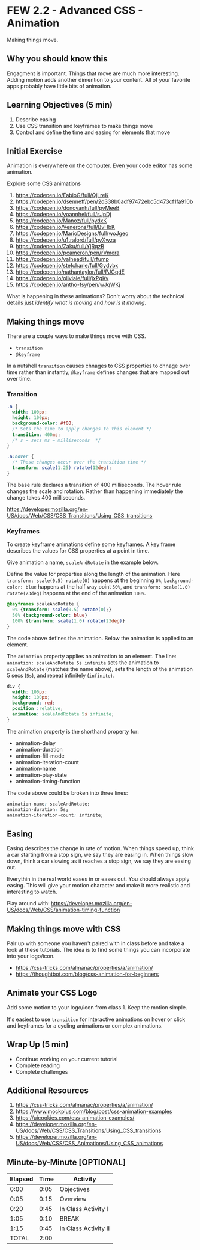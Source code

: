 # FEW 2.2 - Advanced CSS - Animation

Making things move.

## Why you should know this

Engagment is important. Things that move are much more interesting. Adding motion adds another dimention to your content. All of your favorite apps probably have little bits of animation. 

## Learning Objectives (5 min)

1. Describe easing
1. Use CSS transition and keyframes to make things move
1. Control and define the time and easing for elements that move

## Initial Exercise

Animation is everywhere on the computer. Even your code editor has some animation. 

Explore some CSS animations

1. https://codepen.io/FabioG/full/QjLreK
2. https://codepen.io/dsenneff/pen/2d338b0adf97472ebc5d473cf1fa910b
3. https://codepen.io/donovanh/full/pvMeeB
4. https://codepen.io/yoannhel/full/sJpDj
5. https://codepen.io/Manoz/full/pydxK
6. https://codepen.io/Venerons/full/BvHbK
7. https://codepen.io/MarioDesigns/full/woJgeo
8. https://codepen.io/u1tralord/full/pvXwza
9. https://codepen.io/Zaku/full/YjRqzB
10. https://codepen.io/pcameron/pen/rVmera
11. https://codepen.io/valhead/full/rfump
12. https://codepen.io/stefcharle/full/Gydvbx
13. https://codepen.io/nathantaylor/full/PJGqdE
14. https://codepen.io/oliviale/full/jxPgKv
15. https://codepen.io/antho-fsy/pen/wJqWKj

What is happening in these animations? Don't worry about the technical details just _identify what is moving_ and _how is it moving_.

## Making things move

There are a couple ways to make things move with CSS. 

- `transition`
- `@keyframe`

In a nutshell `transition` causes chnages to CSS properties to chnage over time rather than instantly, `@keyframe` defines changes that are mapped out over time. 

### Transition

```CSS
.a {
  width: 100px;
  height: 100px;
  background-color: #f00;
  /* Sets the time to apply changes to this element */
  transition: 400ms;
  /* s = secs ms = milliseconds  */
}

.a:hover {
  /* These changes occur over the transition time */
  transform: scale(1.25) rotate(12deg);
}
```

The base rule declares a transition of 400 milliseconds. The hover rule changes the scale and rotation. Rather than happening immediately the change takes 400 milliseconds.

https://developer.mozilla.org/en-US/docs/Web/CSS/CSS_Transitions/Using_CSS_transitions

### Keyframes

To create keyframe animations define some keyframes. A key frame describes the values for CSS properties at a point in time. 

Give animation a name, `scaleAndRotate` in the example below. 

Define the value for properties along the length of the animation. Here `transform: scale(0.5) rotate(0)` happens at the beginning `0%`, `background-color: blue` happens at the half way point `50%`, and `transform: scale(1.0) rotate(23deg)` happens at the end of the animation `100%`.
```CSS
@keyframes scaleAndRotate {
  0% {transform: scale(0.5) rotate(0);}
  50% {background-color: blue}
  100% {transform: scale(1.0) rotate(23deg)}
}
```

The code above defines the animation. Below the animation is applied to an element. 

The `animation` property applies an animation to an element. The line: `animation: scaleAndRotate 5s infinite` sets the animation to `scaleAndRotate` (matches the name above), sets the length of the animation 5 secs (`5s`), and repeat infinitely (`infinite`).

```CSS
div {
  width: 100px;
  height: 100px;
  background: red;
  position :relative;
  animation: scaleAndRotate 5s infinite;
}
```

The animation property is the shorthand property for: 

- animation-delay
- animation-duration
- animation-fill-mode
- animation-iteration-count
- animation-name
- animation-play-state
- animation-timing-function

The code above could be broken into three lines: 

```CSS
animation-name: scaleAndRotate;
animation-duration: 5s;
animation-iteration-count: infinite;
```

## Easing 

Easing describes the change in rate of motion. When things speed up, think a car starting from a stop sign, we say they are easing in. When things slow down, think a car slowing as it reaches a stop sign, we say they are easing out. 

Everythin in the real world eases in or eases out. You should always apply easing. This will give your motion character and make it more realistic and interesting to watch. 

Play around with: https://developer.mozilla.org/en-US/docs/Web/CSS/animation-timing-function

## Making things move with CSS

Pair up with someone you haven't paired with in class before and take a look at these tutorials. The idea is to find some things you can incorporate into your logo/icon. 

- https://css-tricks.com/almanac/properties/a/animation/
- https://thoughtbot.com/blog/css-animation-for-beginners

## Animate your CSS Logo

Add some motion to your logo/icon from class 1. Keep the motion simple. 

It's easiest to use `transition` for interactive animations on hover or click and keyframes for a cycling animations or complex animations.

## Wrap Up (5 min)

- Continue working on your current tutorial
- Complete reading
- Complete challenges

## Additional Resources

1. https://css-tricks.com/almanac/properties/a/animation/
1. https://www.mockplus.com/blog/post/css-animation-examples
1. https://uicookies.com/css-animation-examples/
1. https://developer.mozilla.org/en-US/docs/Web/CSS/CSS_Transitions/Using_CSS_transitions
1. https://developer.mozilla.org/en-US/docs/Web/CSS/CSS_Animations/Using_CSS_animations

## Minute-by-Minute [OPTIONAL]

| **Elapsed** | **Time**  | **Activity**              |
| ----------- | --------- | ------------------------- |
| 0:00        | 0:05      | Objectives                |
| 0:05        | 0:15      | Overview                  |
| 0:20        | 0:45      | In Class Activity I       |
| 1:05        | 0:10      | BREAK                     |
| 1:15        | 0:45      | In Class Activity II      |
| TOTAL       | 2:00      |                           |
